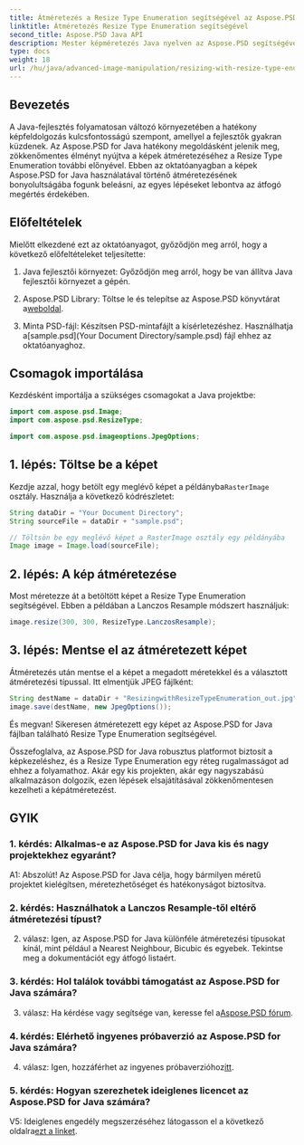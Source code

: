 ```yaml
---
title: Átméretezés a Resize Type Enumeration segítségével az Aspose.PSD for Java fájlban
linktitle: Átméretezés Resize Type Enumeration segítségével
second_title: Aspose.PSD Java API
description: Mester képméretezés Java nyelven az Aspose.PSD segítségével. Lépésről lépésre a Resize Type Enumeration használatával.
type: docs
weight: 18
url: /hu/java/advanced-image-manipulation/resizing-with-resize-type-enumeration/
---
```

## Bevezetés

A Java-fejlesztés folyamatosan változó környezetében a hatékony képfeldolgozás kulcsfontosságú szempont, amellyel a fejlesztők gyakran küzdenek. Az Aspose.PSD for Java hatékony megoldásként jelenik meg, zökkenőmentes élményt nyújtva a képek átméretezéséhez a Resize Type Enumeration további előnyével. Ebben az oktatóanyagban a képek Aspose.PSD for Java használatával történő átméretezésének bonyolultságába fogunk beleásni, az egyes lépéseket lebontva az átfogó megértés érdekében.

## Előfeltételek

Mielőtt elkezdené ezt az oktatóanyagot, győződjön meg arról, hogy a következő előfeltételeket teljesítette:

1. Java fejlesztői környezet: Győződjön meg arról, hogy be van állítva Java fejlesztői környezet a gépén.

2. Aspose.PSD Library: Töltse le és telepítse az Aspose.PSD könyvtárat a[weboldal](https://releases.aspose.com/psd/java/).

3.  Minta PSD-fájl: Készítsen PSD-mintafájlt a kísérletezéshez. Használhatja a[sample.psd](Your Document Directory/sample.psd) fájl ehhez az oktatóanyaghoz.

## Csomagok importálása

Kezdésként importálja a szükséges csomagokat a Java projektbe:

```java
import com.aspose.psd.Image;
import com.aspose.psd.ResizeType;

import com.aspose.psd.imageoptions.JpegOptions;
```

## 1. lépés: Töltse be a képet

 Kezdje azzal, hogy betölt egy meglévő képet a példányba`RasterImage` osztály. Használja a következő kódrészletet:

```java
String dataDir = "Your Document Directory";
String sourceFile = dataDir + "sample.psd";

// Töltsön be egy meglévő képet a RasterImage osztály egy példányába
Image image = Image.load(sourceFile);
```

## 2. lépés: A kép átméretezése

Most méretezze át a betöltött képet a Resize Type Enumeration segítségével. Ebben a példában a Lanczos Resample módszert használjuk:

```java
image.resize(300, 300, ResizeType.LanczosResample);
```

## 3. lépés: Mentse el az átméretezett képet

Átméretezés után mentse el a képet a megadott méretekkel és a választott átméretezési típussal. Itt elmentjük JPEG fájlként:

```java
String destName = dataDir + "ResizingwithResizeTypeEnumeration_out.jpg";
image.save(destName, new JpegOptions());
```

És megvan! Sikeresen átméretezett egy képet az Aspose.PSD for Java fájlban található Resize Type Enumeration segítségével.

Összefoglalva, az Aspose.PSD for Java robusztus platformot biztosít a képkezeléshez, és a Resize Type Enumeration egy réteg rugalmasságot ad ehhez a folyamathoz. Akár egy kis projekten, akár egy nagyszabású alkalmazáson dolgozik, ezen lépések elsajátításával zökkenőmentesen kezelheti a képátméretezést.

## GYIK

### 1. kérdés: Alkalmas-e az Aspose.PSD for Java kis és nagy projektekhez egyaránt?

A1: Abszolút! Az Aspose.PSD for Java célja, hogy bármilyen méretű projektet kielégítsen, méretezhetőséget és hatékonyságot biztosítva.

### 2. kérdés: Használhatok a Lanczos Resample-től eltérő átméretezési típust?

2. válasz: Igen, az Aspose.PSD for Java különféle átméretezési típusokat kínál, mint például a Nearest Neighbour, Bicubic és egyebek. Tekintse meg a dokumentációt egy átfogó listaért.

### 3. kérdés: Hol találok további támogatást az Aspose.PSD for Java számára?

 3. válasz: Ha kérdése vagy segítsége van, keresse fel a[Aspose.PSD fórum](https://forum.aspose.com/c/psd/34).

### 4. kérdés: Elérhető ingyenes próbaverzió az Aspose.PSD for Java számára?

 4. válasz: Igen, hozzáférhet az ingyenes próbaverzióhoz[itt](https://releases.aspose.com/).

### 5. kérdés: Hogyan szerezhetek ideiglenes licencet az Aspose.PSD for Java számára?

 V5: Ideiglenes engedély megszerzéséhez látogasson el a következő oldalra[ezt a linket](https://purchase.aspose.com/temporary-license/).